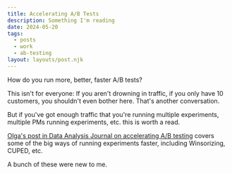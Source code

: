 ```yaml
---
title: Accelerating A/B Tests
description: Something I'm reading
date: 2024-05-20
tags:
  - posts
  - work
  - ab-testing
layout: layouts/post.njk
---
```


How do you run more, better, faster A/B tests?

This isn't for everyone: If you aren't drowning in traffic, if you only have 10 customers, you shouldn't even bother here. That's another conversation.

But if you've got enough traffic that you're running multiple experiments, multiple PMs running experiments, etc. this is worth a read.

[Olga's post in Data Analysis Journal on accelerating A/B testing](https://dataanalysis.substack.com/p/methods-to-accelerate-ab-testing?r=103xc&triedRedirect=true) covers some of the big ways of running experiments faster, including Winsorizing, CUPED, etc.

A bunch of these were new to me.
